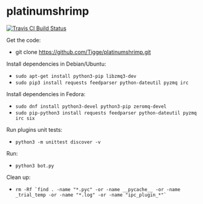 platinumshrimp
=================================================

[![Travis CI Build Status](https://travis-ci.org/Tigge/platinumshrimp.svg?branch=master)](https://travis-ci.org/Tigge/platinumshrimp)


Get the code:

 - git clone https://github.com/Tigge/platinumshrimp.git

Install dependencies in Debian/Ubuntu:

 - `sudo apt-get install python3-pip libzmq3-dev`
 - `sudo pip3 install requests feedparser python-dateutil pyzmq irc`

Install dependencies in Fedora:

 - `sudo dnf install python3-devel python3-pip zeromq-devel`
 - `sudo pip-python3 install requests feedparser python-dateutil pyzmq irc six`

Run plugins unit tests:

 - `python3 -m unittest discover -v`

Run:

 - `python3 bot.py`

Clean up:

 - ``rm -Rf `find . -name "*.pyc" -or -name __pycache__ -or -name _trial_temp -or -name "*.log" -or -name "ipc_plugin_*"` ``

